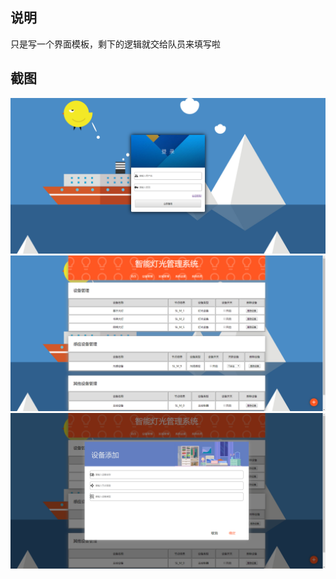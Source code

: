 ## 说明
只是写一个界面模板，剩下的逻辑就交给队员来填写啦

## 截图
<img src="img/preview (3).png">
<img src="img/preview (1).png">
<img src="img/preview (2).png">

